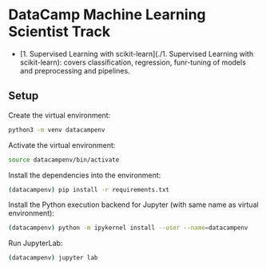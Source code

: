 # DataCamp Machine Learning Scientist Track

- [1. Supervised Learning with scikit-learn](./1. Supervised Learning with scikit-learn): covers classification, regression, funr-tuning of models and preprocessing and pipelines.

## Setup

Create the virtual environment:

```bash
python3 -m venv datacampenv
```

Activate the virtual environment:

```bash
source datacampenv/bin/activate
```

Install the dependencies into the environment:

```bash
(datacampenv) pip install -r requirements.txt
```

Install the Python execution backend for Jupyter (with same name as virtual environment):

```bash
(datacampenv) python -m ipykernel install --user --name=datacampenv
```

Run JupyterLab: 

```bash
(datacampenv) jupyter lab
```
